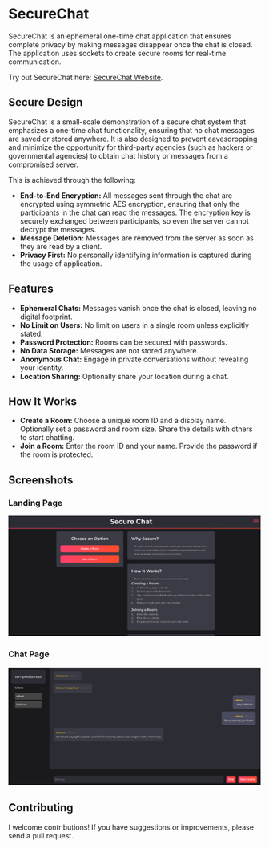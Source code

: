# SecureChat

SecureChat is an ephemeral one-time chat application that ensures complete privacy by making messages disappear once the chat is closed. The application uses sockets to create secure rooms for real-time communication.

Try out SecureChat here: [SecureChat Website](https://www.securechat.world/).

## Secure Design

SecureChat is a small-scale demonstration of a secure chat system that emphasizes a one-time chat functionality, ensuring that no chat messages are saved or stored anywhere. It is also designed to prevent eavesdropping and minimize the opportunity for third-party agencies (such as hackers or governmental agencies) to obtain chat history or messages from a compromised server.

This is achieved through the following:

- **End-to-End Encryption:** All messages sent through the chat are encrypted using symmetric AES encryption, ensuring that only the participants in the chat can read the messages. The encryption key is securely exchanged between participants, so even the server cannot decrypt the messages.
- **Message Deletion:** Messages are removed from the server as soon as they are read by a client.
- **Privacy First:** No personally identifying information is captured during the usage of application.

## Features

- **Ephemeral Chats:** Messages vanish once the chat is closed, leaving no digital footprint.
- **No Limit on Users:** No limit on users in a single room unless explicitly stated.
- **Password Protection:** Rooms can be secured with passwords.
- **No Data Storage:** Messages are not stored anywhere.
- **Anonymous Chat:** Engage in private conversations without revealing your identity.
- **Location Sharing:** Optionally share your location during a chat.

## How It Works

- **Create a Room:** Choose a unique room ID and a display name. Optionally set a password and room size. Share the details with others to start chatting.
- **Join a Room:** Enter the room ID and your name. Provide the password if the room is protected.

## Screenshots

### Landing Page
![Landing Page](/img/img-1.png)

### Chat Page
![Chat Page](/img/img-2.png)

## Contributing

I welcome contributions! If you have suggestions or improvements, please send a pull request.

